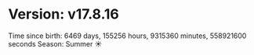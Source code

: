 # Version: v17.8.16
Time since birth: 6469 days, 155256 hours, 9315360 minutes, 558921600 seconds
Season: Summer ☀️
